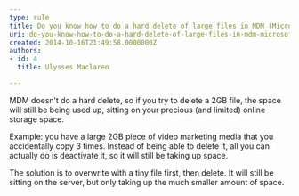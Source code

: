 ```yaml
---
type: rule
title: Do you know how to do a hard delete of large files in MDM (Microsoft Dynamics Marketing)?
uri: do-you-know-how-to-do-a-hard-delete-of-large-files-in-mdm-microsoft-dynamics-marketing
created: 2014-10-16T21:49:58.0000000Z
authors:
- id: 4
  title: Ulysses Maclaren

---
```


MDM doesn’t do a hard delete, so if you try to delete a 2GB file, the space will still be being used up, sitting on your precious (and limited) online storage space.
 
Example: you have a large 2GB piece of video marketing media that you accidentally copy 3 times. Instead of being able to delete it, all you can actually do is deactivate it, so it will still be taking up space.

The solution is to overwrite with a tiny file first, then delete. It will still be sitting on the server, but only taking up the much smaller amount of space.
